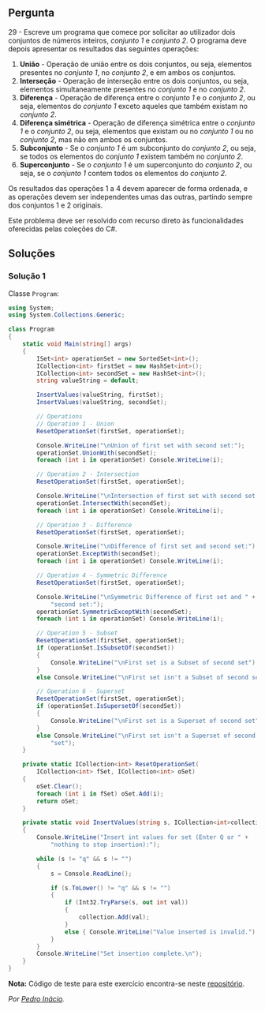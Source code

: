 ## Pergunta

29 - Escreve um programa que comece por solicitar ao utilizador dois conjuntos
de números inteiros, _conjunto 1_ e _conjunto 2_. O programa deve depois
apresentar os resultados das seguintes operações:

1. **União** - Operação de união entre os dois conjuntos, ou seja, elementos
   presentes no _conjunto 1_, no _conjunto 2_, e em ambos os conjuntos.
2. **Interseção** - Operação de interseção entre os dois conjuntos, ou seja,
   elementos simultaneamente presentes no _conjunto 1_ e no _conjunto 2_.
3. **Diferença** -  Operação de diferença entre o  _conjunto 1_ e o _conjunto
   2_, ou seja, elementos do _conjunto 1_ exceto aqueles que também existam no
   _conjunto 2_.
4. **Diferença simétrica** - Operação de diferença simétrica entre o _conjunto
   1_ e o _conjunto 2_, ou seja, elementos que existam ou no _conjunto 1_ ou
   no _conjunto 2_, mas não em ambos os conjuntos.
5. **Subconjunto** - Se o _conjunto 1_ é um subconjunto do _conjunto 2_, ou
   seja, se todos os elementos do _conjunto 1_ existem também no  _conjunto
   2_.
6. **Superconjunto** - Se o _conjunto 1_ é um superconjunto do _conjunto 2_,
   ou seja, se o _conjunto 1_ contem todos os elementos do  _conjunto 2_.

Os resultados das operações 1 a 4 devem aparecer de forma ordenada, e as
operações devem ser independentes umas das outras, partindo sempre dos
conjuntos 1 e 2 originais.

Este problema deve ser resolvido com recurso direto às funcionalidades
oferecidas pelas coleções do C#.

## Soluções

### Solução 1

Classe `Program`:

```cs
using System;
using System.Collections.Generic;

class Program
{
    static void Main(string[] args)
    {
        ISet<int> operationSet = new SortedSet<int>();
        ICollection<int> firstSet = new HashSet<int>();
        ICollection<int> secondSet = new HashSet<int>();
        string valueString = default;

        InsertValues(valueString, firstSet);
        InsertValues(valueString, secondSet);

        // Operations
        // Operation 1 - Union
        ResetOperationSet(firstSet, operationSet);

        Console.WriteLine("\nUnion of first set with second set:");
        operationSet.UnionWith(secondSet);
        foreach (int i in operationSet) Console.WriteLine(i);

        // Operation 2 - Intersection
        ResetOperationSet(firstSet, operationSet);

        Console.WriteLine("\nIntersection of first set with second set:");
        operationSet.IntersectWith(secondSet);
        foreach (int i in operationSet) Console.WriteLine(i);

        // Operation 3 - Difference
        ResetOperationSet(firstSet, operationSet);

        Console.WriteLine("\nDifference of first set and second set:");
        operationSet.ExceptWith(secondSet);
        foreach (int i in operationSet) Console.WriteLine(i);

        // Operation 4 - Symmetric Difference
        ResetOperationSet(firstSet, operationSet);

        Console.WriteLine("\nSymmetric Difference of first set and " +
            "second set:");
        operationSet.SymmetricExceptWith(secondSet);
        foreach (int i in operationSet) Console.WriteLine(i);

        // Operation 5 - Subset
        ResetOperationSet(firstSet, operationSet);
        if (operationSet.IsSubsetOf(secondSet))
        {
            Console.WriteLine("\nFirst set is a Subset of second set");
        }
        else Console.WriteLine("\nFirst set isn't a Subset of second set");

        // Operation 6 - Superset
        ResetOperationSet(firstSet, operationSet);
        if (operationSet.IsSupersetOf(secondSet))
        {
            Console.WriteLine("\nFirst set is a Superset of second set");
        }
        else Console.WriteLine("\nFirst set isn't a Superset of second " +
            "set");
    }

    private static ICollection<int> ResetOperationSet(
        ICollection<int> fSet, ICollection<int> oSet)
    {
        oSet.Clear();
        foreach (int i in fSet) oSet.Add(i);
        return oSet;
    }

    private static void InsertValues(string s, ICollection<int>collection)
    {
        Console.WriteLine("Insert int values for set (Enter Q or " +
            "nothing to stop insertion):");

        while (s != "q" && s != "")
        {
            s = Console.ReadLine();

            if (s.ToLower() != "q" && s != "")
            {
                if (Int32.TryParse(s, out int val))
                {
                    collection.Add(val);
                }
                else { Console.WriteLine("Value inserted is invalid."); }
            }
        }
        Console.WriteLine("Set insertion complete.\n");
    }
}
```

**Nota:** Código de teste para este exercício encontra-se neste
[repositório](https://github.com/PmaiWoW/LP2_Github_Exercises).

*Por [Pedro Inácio](https://github.com/PmaiWoW).*